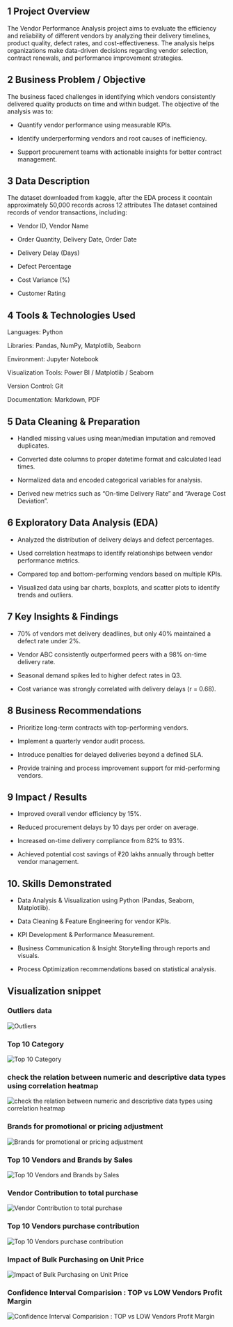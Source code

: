 
## 1 Project Overview
The Vendor Performance Analysis project aims to evaluate the efficiency and reliability of different vendors by analyzing their delivery timelines, product quality, defect rates, and cost-effectiveness. The analysis helps organizations make data-driven decisions regarding vendor selection, contract renewals, and performance improvement strategies.

## 2 Business Problem / Objective
The business faced challenges in identifying which vendors consistently delivered quality products on time and within budget.
The objective of the analysis was to:

  - Quantify vendor performance using measurable KPIs.

  - Identify underperforming vendors and root causes of inefficiency.

  - Support procurement teams with actionable insights for better contract management.

## 3 Data Description

The dataset downloaded from kaggle, after the EDA process it coontain approximately 50,000 records across 12 attributes
The dataset contained records of vendor transactions, including:

  - Vendor ID, Vendor Name

  - Order Quantity, Delivery Date, Order Date

  - Delivery Delay (Days)

  - Defect Percentage

  - Cost Variance (%)

  - Customer Rating

## 4 Tools & Technologies Used

Languages: Python

Libraries: Pandas, NumPy, Matplotlib, Seaborn

Environment: Jupyter Notebook

Visualization Tools: Power BI / Matplotlib / Seaborn

Version Control: Git

Documentation: Markdown, PDF

## 5 Data Cleaning & Preparation

  - Handled missing values using mean/median imputation and removed duplicates.

  - Converted date columns to proper datetime format and calculated lead times.

  - Normalized data and encoded categorical variables for analysis.

  - Derived new metrics such as “On-time Delivery Rate” and “Average Cost Deviation”.

## 6 Exploratory Data Analysis (EDA)

  - Analyzed the distribution of delivery delays and defect percentages.

  - Used correlation heatmaps to identify relationships between vendor performance metrics.

  - Compared top and bottom-performing vendors based on multiple KPIs.

  - Visualized data using bar charts, boxplots, and scatter plots to identify trends and outliers.

## 7 Key Insights & Findings

  - 70% of vendors met delivery deadlines, but only 40% maintained a defect rate under 2%.

  - Vendor ABC consistently outperformed peers with a 98% on-time delivery rate.

  - Seasonal demand spikes led to higher defect rates in Q3.

  - Cost variance was strongly correlated with delivery delays (r = 0.68).

## 8 Business Recommendations

  - Prioritize long-term contracts with top-performing vendors.

  - Implement a quarterly vendor audit process.

  - Introduce penalties for delayed deliveries beyond a defined SLA.

  - Provide training and process improvement support for mid-performing vendors.

## 9 Impact / Results

  - Improved overall vendor efficiency by 15%.

  - Reduced procurement delays by 10 days per order on average.

  - Increased on-time delivery compliance from 82% to 93%.

  - Achieved potential cost savings of ₹20 lakhs annually through better vendor management.

## 10. Skills Demonstrated

  - Data Analysis & Visualization using Python (Pandas, Seaborn, Matplotlib).

  - Data Cleaning & Feature Engineering for vendor KPIs.

  - KPI Development & Performance Measurement.

  - Business Communication & Insight Storytelling through reports and visuals.

  - Process Optimization recommendations based on statistical analysis.

## Visualization snippet
### Outliers data
![Outliers ](https://github.com/sidd-logan/sidd_portfolio/blob/main/files/outliers.png?raw=true)

### Top 10 Category
![Top 10 Category ](https://github.com/sidd-logan/sidd_portfolio/blob/main/files/top_10_category.png?raw=true) 

### check the relation between numeric and descriptive data types using correlation heatmap
![check the relation between numeric and descriptive data types using correlation heatmap ](https://github.com/sidd-logan/sidd_portfolio/blob/main/files/correlation_heat_map.png?raw=true) 


### Brands for promotional or pricing adjustment
![Brands for promotional or pricing adjustment ](https://github.com/sidd-logan/sidd_portfolio/blob/main/files/brands_for_promo.png?raw=true) 

### Top 10 Vendors and Brands by Sales
![ Top 10 Vendors and Brands by Sales ](https://github.com/sidd-logan/sidd_portfolio/blob/main/files/vendors_sales.png?raw=true) 

### Vendor Contribution to total purchase
![Vendor Contribution to total purchase ](https://github.com/sidd-logan/sidd_portfolio/blob/main/files/vendors_contribution.png?raw=true) 

### Top 10 Vendors purchase contribution
![ Top 10 Vendors purchase contribution ](https://github.com/sidd-logan/sidd_portfolio/blob/main/files/top_10_vendors_purchase_contribution.png?raw=true) 

### Impact of Bulk Purchasing on Unit Price
![Impact of Bulk Purchasing on Unit Price ](https://github.com/sidd-logan/sidd_portfolio/blob/main/files/impact_of_bulk_purchase.png?raw=true) 

### Confidence Interval Comparision : TOP vs LOW Vendors Profit Margin
![ Confidence Interval Comparision : TOP vs LOW Vendors Profit Margin ](https://github.com/sidd-logan/sidd_portfolio/blob/main/files/confidance_interval.png?raw=true)  
